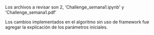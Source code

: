 Los archivos a revisar son 2, 'Challenge_semana1.ipynb' y 'Challenge_semana1.pdf'

Los cambios implementados en el algoritmo sin uso de framework fue agregar la explicación de los parámetros iniciales.
